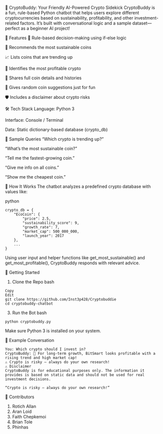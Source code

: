 💬 CryptoBuddy: Your Friendly AI-Powered Crypto Sidekick
CryptoBuddy is a fun, rule-based Python chatbot that helps users explore different cryptocurrencies based on sustainability, profitability, and other investment-related factors. It’s built with conversational logic and a sample dataset—perfect as a beginner AI project!

🚀 Features
🧠 Rule-based decision-making using if-else logic

🌱 Recommends the most sustainable coins

📈 Lists coins that are trending up

💸 Identifies the most profitable crypto

🧾 Shares full coin details and histories

🎲 Gives random coin suggestions just for fun

🛡️ Includes a disclaimer about crypto risks

🛠️ Tech Stack
Language: Python 3

Interface: Console / Terminal

Data: Static dictionary-based database (crypto_db)

🧪 Sample Queries
“Which crypto is trending up?”

“What’s the most sustainable coin?”

“Tell me the fastest-growing coin.”

“Give me info on all coins.”

“Show me the cheapest coin.”

🧬 How It Works
The chatbot analyzes a predefined crypto database with values like:

python
```
crypto_db = {
    "EcoCoin": {
        "price": 2.5,
        "sustainability_score": 9,
        "growth_rate": 7,
        "market_cap": 500_000_000,
        "launch_year": 2017
    },
    ...
}
```
Using user input and helper functions like get_most_sustainable() and get_most_profitable(), CryptoBuddy responds with relevant advice.

🏁 Getting Started
1. Clone the Repo
bash
```
Copy
Edit
git clone https://github.com/Inst3p428/Cryptobuddie
cd cryptobuddy-chatbot
```
3. Run the Bot
bash
```
python cryptobuddy.py
```
Make sure Python 3 is installed on your system.

📌 Example Conversation
```
You: Which crypto should I invest in?
CryptoBuddy: 💸 For long-term growth, BitSmart looks profitable with a rising trend and high market cap!
⚠ Crypto is risky — always do your own research!
⚠ Disclaimer
CryptoBuddy is for educational purposes only. The information it provides is based on static data and should not be used for real investment decisions.

“Crypto is risky — always do your own research!”
```

👥 Contributors
1. Rotich Allan
2. Aran Loid
3. Faith Chepkemoi
4. Brian Tole
5. Phinhas
